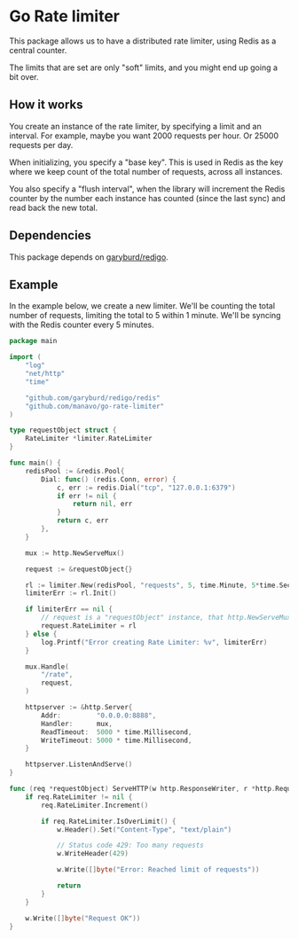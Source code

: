 # Go Rate limiter

This package allows us to have a distributed rate limiter, using Redis as a central counter.

The limits that are set are only "soft" limits, and you might end up going a bit over.

## How it works

You create an instance of the rate limiter, by specifying a limit and an interval. For example, maybe you want 2000 requests per hour. Or 25000 requests per day.

When initializing, you specify a "base key". This is used in Redis as the key where we keep count of the total number of requests, across all instances.

You also specify a "flush interval", when the library will increment the Redis counter by the number each instance has counted (since the last sync) and read back the new total.

## Dependencies

This package depends on [garyburd/redigo](https://github.com/garyburd/redigo).

## Example

In the example below, we create a new limiter. We'll be counting the total number of requests, limiting the total to 5 within 1 minute. We'll be syncing with the Redis counter every 5 minutes.

```go
package main

import (
	"log"
	"net/http"
	"time"

	"github.com/garyburd/redigo/redis"
	"github.com/manavo/go-rate-limiter"
)

type requestObject struct {
	RateLimiter *limiter.RateLimiter
}

func main() {
	redisPool := &redis.Pool{
		Dial: func() (redis.Conn, error) {
			c, err := redis.Dial("tcp", "127.0.0.1:6379")
			if err != nil {
				return nil, err
			}
			return c, err
		},
	}

	mux := http.NewServeMux()

	request := &requestObject{}

	rl := limiter.New(redisPool, "requests", 5, time.Minute, 5*time.Second)
	limiterErr := rl.Init()

	if limiterErr == nil {
		// request is a "requestObject" instance, that http.NewServeMux().Handle() accepts
		request.RateLimiter = rl
	} else {
		log.Printf("Error creating Rate Limiter: %v", limiterErr)
	}

	mux.Handle(
		"/rate",
		request,
	)

	httpserver := &http.Server{
		Addr:         "0.0.0.0:8888",
		Handler:      mux,
		ReadTimeout:  5000 * time.Millisecond,
		WriteTimeout: 5000 * time.Millisecond,
	}

	httpserver.ListenAndServe()
}

func (req *requestObject) ServeHTTP(w http.ResponseWriter, r *http.Request) {
	if req.RateLimiter != nil {
		req.RateLimiter.Increment()

		if req.RateLimiter.IsOverLimit() {
			w.Header().Set("Content-Type", "text/plain")

			// Status code 429: Too many requests
			w.WriteHeader(429)

			w.Write([]byte("Error: Reached limit of requests"))

			return
		}
	}

	w.Write([]byte("Request OK"))
}
```
